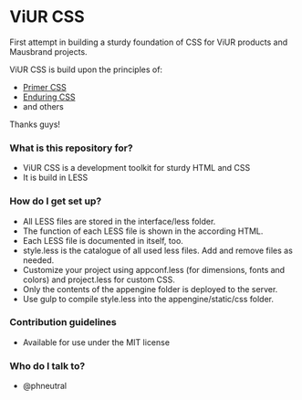 # ViUR CSS #

First attempt in building a sturdy foundation of CSS for ViUR products and Mausbrand projects. 

ViUR CSS is build upon the principles of: 

* [Primer CSS](http://primercss.io)
* [Enduring CSS](https://benfrain.com/enduring-css-writing-style-sheets-rapidly-changing-long-lived-projects/)
* and others

Thanks guys!

### What is this repository for? ###

* ViUR CSS is a development toolkit for sturdy HTML and CSS
* It is build in LESS

### How do I get set up? ###

* All LESS files are stored in the interface/less folder.
* The function of each LESS file is shown in the according HTML.
* Each LESS file is documented in itself, too.
* style.less is the catalogue of all used less files. Add and remove files as needed.
* Customize your project using appconf.less (for dimensions, fonts and colors) and project.less for custom CSS.
* Only the contents of the appengine folder is deployed to the server.
* Use gulp to compile style.less into the appengine/static/css folder.

### Contribution guidelines ###

* Available for use under the MIT license

### Who do I talk to? ###

* @phneutral